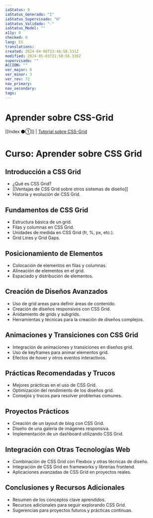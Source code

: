 ```yaml
---
iaStatus: 8
iaStatus_Generado: "I"
iaStatus_Supervisado: "H"
iaStatus_Validado: "-"
iaStatus_Model: ""
a11y: 0
checked: 0
lang: ES
translations: 
created: 2024-04-06T23:48:58.531Z
modified: 2024-05-03T21:50:56.330Z
supervisado: ""
ACCION: ""
ver_major: 0
ver_minor: 3
ver_rev: 72
nav_primary: 
nav_secondary: 
tags:
---
```

# Aprender sobre CSS-Grid

[[Index ⚫①]] | [Tutorial sobre CSS-Grid](https://www.coltsteele.com/tutorials/mastering-css-grid)

# Curso: Aprender sobre CSS Grid

## Introducción a CSS Grid
- ¿Qué es CSS Grid?
- [[Ventajas de CSS Grid sobre otros sistemas de diseño]]
- Historia y evolución de CSS Grid.

## Fundamentos de CSS Grid
- Estructura básica de un grid.
- Filas y columnas en CSS Grid.
- Unidades de medida en CSS Grid (fr, %, px, etc.).
- Grid Lines y Grid Gaps.

## Posicionamiento de Elementos
- Colocación de elementos en filas y columnas.
- Alineación de elementos en el grid.
- Espaciado y distribución de elementos.

## Creación de Diseños Avanzados
- Uso de grid areas para definir áreas de contenido.
- Creación de diseños responsivos con CSS Grid.
- Anidamiento de grids y subgrids.
- Herramientas y técnicas para la creación de diseños complejos.

## Animaciones y Transiciones con CSS Grid
- Integración de animaciones y transiciones en diseños grid.
- Uso de keyframes para animar elementos grid.
- Efectos de hover y otros eventos interactivos.

## Prácticas Recomendadas y Trucos
- Mejores prácticas en el uso de CSS Grid.
- Optimización del rendimiento de los diseños grid.
- Consejos y trucos para resolver problemas comunes.

## Proyectos Prácticos
- Creación de un layout de blog con CSS Grid.
- Diseño de una galería de imágenes responsiva.
- Implementación de un dashboard utilizando CSS Grid.

## Integración con Otras Tecnologías Web
- Combinación de CSS Grid con Flexbox y otras técnicas de diseño.
- Integración de CSS Grid en frameworks y librerías frontend.
- Aplicaciones avanzadas de CSS Grid en proyectos reales.

## Conclusiones y Recursos Adicionales
- Resumen de los conceptos clave aprendidos.
- Recursos adicionales para seguir explorando CSS Grid.
- Sugerencias para proyectos futuros y prácticas continuas.
